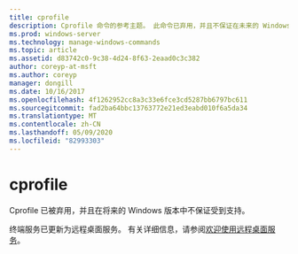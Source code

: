 ```yaml
---
title: cprofile
description: Cprofile 命令的参考主题。 此命令已弃用，并且不保证在未来的 Windows 版本中受支持。
ms.prod: windows-server
ms.technology: manage-windows-commands
ms.topic: article
ms.assetid: d83742c0-9c38-4d24-8f63-2eaad0c3c382
author: coreyp-at-msft
ms.author: coreyp
manager: dongill
ms.date: 10/16/2017
ms.openlocfilehash: 4f1262952cc8a3c33e6fce3cd5287bb6797bc611
ms.sourcegitcommit: fad2ba64bbc13763772e21ed3eabd010f6a5da34
ms.translationtype: MT
ms.contentlocale: zh-CN
ms.lasthandoff: 05/09/2020
ms.locfileid: "82993303"
---
```

# <a name="cprofile"></a>cprofile

Cprofile 已被弃用，并且在将来的 Windows 版本中不保证受到支持。

终端服务已更新为远程桌面服务。 有关详细信息，请参阅[欢迎使用远程桌面服务](https://docs.microsoft.com/windows-server/remote/remote-desktop-services/welcome-to-rds)。
